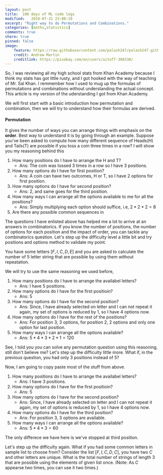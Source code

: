 ```yaml
---
layout: post
title:  100 days of ML code logs
modified:   2018-07-31 23:00:19
excerpt: "Right way to do Permutations and Combinations."
categories: [maths,statistics]
comments: true
share: true
pinned: false
image:
    feature: https://raw.githubusercontent.com/palash247/palash247.github.io/master/img/rubik.png
    credit: Andrew Martin
    creditlink: https://pixabay.com/en/users/aitoff-388338/
---
```


So, I was reviewing all my high school stats from Khan Academy because I think my stats has got little rusty, and I got hooked with the way of teaching of Mr. Sal Khan. I remmember how I used to mug up the formulas of permutations and combinations without understanding the actual concept. This article is my version of the uderstanding I got from Khan Academy.

We will first start with a basic introduction how permutation and combination, then we will try to understand how their formulas are derived.

#### Permutation

It gives the number of ways you can arrange things with emphasis on the **order**. Best way to understand it is by going through an example. Suppose you've been asked to compute how many different sequence of Heads(H) and Tails(T) are possible if you toss a coin three times in a row? I will show you my reasoning behind this


1. How many positions do I have to arrange the H and T?
    - Ans: The coin was tossed 3 times in a row so I have 3 positions.
2. How many options do I have for first position?
    - Ans: A coin can have two outcomes, H or T, so I have 2 options for first position.
3. How many options do I have for second position?
    - Ans: 2, and same goes for the third position.
4. How many ways I can arrange all the options available to me for all the positions?
    - Ans: Simply multiplying each option should suffice, i.e, $2*2*2=8$
5. Are there any possible common sequences in 

The questions I have enlisted above has helped me a lot to arrive at an answers in combinatorics. If you know the number of positions, the number of options for each position and the impact of order, you can tackle any combinatorics question. Let's step up the difficulty level a little bit and try positions and options method to validate my point.

You have some letters $[F,I,C,D,E]$ and you are asked to calculate the number of 5 letter string that are possible by using them without repeatation.

We will try to use the same reasoning we used before,

1. How many positions do I have to arrange the availabel letters?
    - Ans: I have 5 positions.
2. How many options do I have for the first positioin?
    - Ans: 5
3. How many options do I have for the second position?
    - Ans: Since, I have already selected on letter and I can not repeat it again, my set of options is reduced by 1, so I have 4 options now.
4. How many options do I have for the rest of the positions?
    - Ans: For position 3, 3 options, for position 2, 2 options and only one option for last position.
5. How many ways I can arrange all the options available?
    - Ans: $5*4*3*2*1=120$
  
See, I told you you can solve any permutation question using this reasoning, still don't believe me? Let's step up the difficulty little more. What if, in the previous question, you had only 3 positions instead of 5?

Now, I am going to copy paste most of the stuff from above.

1. How many positions do I have to arrange the availabel letters?
    - Ans: I have 3 positions.
2. How many options do I have for the first positioin?
    - Ans: 5
3. How many options do I have for the second position?
    - Ans: Since, I have already selected on letter and I can not repeat it again, my set of options is reduced by 1, so I have 4 options now.
4. How many options do I have for the third position?
    - Ans: For position 3, 3 options are available.
5. How many ways I can arrange all the options available?
    - Ans: $5*4*3=60$

The only differece we have here is we've stopped at third position.

Let's step up the difficulty again. What if you had some common letters in sample list to choose from? Consider the list $[F,I,C,D,C]$, you have two $C$ and other letters are unique. What is the total number of strings of length 3 that are possible using the elements of given list once. (Note: As $C$ appearse two times, you can use it two times.)
